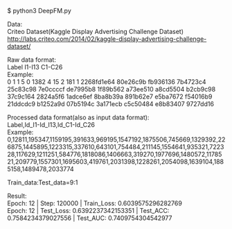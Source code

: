 $ python3 DeepFM.py

Data:\
Criteo Dataset(Kaggle Display Advertising Challenge Dataset)\
http://labs.criteo.com/2014/02/kaggle-display-advertising-challenge-dataset/

Raw data format:\
Label I1-I13 C1-C26\
Example:\
0	1	1	5	0	1382	4	15	2	181	1	2268fd1e64	80e26c9b	fb936136	7b4723c4	25c83c98	7e0ccccf	de7995b8	1f89b562	a73ee510	a8cd5504	b2cb9c98	37c9c164	2824a5f6	1adce6ef	8ba8b39a	891b62e7	e5ba7672	f54016b9	21ddcdc9	b1252a9d	07b5194c		3a171ecb	c5c50484	e8b83407	9727dd16

Processed data format(also as input data format):\
Label,Id_I1-Id_I13,Id_C1-Id_C26\
Example:\
0,12811,195347,1159195,391633,969195,1547192,1875506,745669,1329392,226875,1445895,1223315,337610,643101,754484,211145,1554641,935321,722328,117629,1211251,584776,1818086,1406663,319270,1977696,1480572,1178521,209779,1557301,1695603,419761,2031398,1228261,2054098,1639104,1885158,1489478,2033774

Train_data:Test_data=9:1

Result:\
Epoch:  12 | Step:  120000 | Train_Loss:  0.6039575296282769\
Epoch:  12 | Test_Loss:  0.6392237342153351 | Test_ACC:  0.7584234379027556 | Test_AUC:  0.7409754304542977